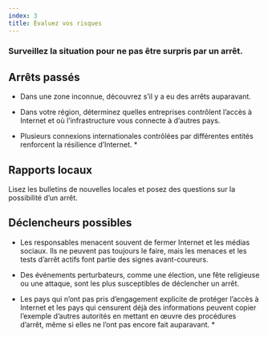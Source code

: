 ```yaml
---
index: 3
title: Évaluez vos risques
---
```

### Surveillez la situation pour ne pas être surpris par un arrêt.

## Arrêts passés

* Dans une zone inconnue, découvrez s’il y a eu des arrêts auparavant.

* Dans votre région, déterminez quelles entreprises contrôlent l’accès à Internet et où l’infrastructure vous connecte à d’autres pays.

* Plusieurs connexions internationales contrôlées par différentes entités renforcent la résilience d’Internet. *

## Rapports locaux

Lisez les bulletins de nouvelles locales et posez des questions sur la possibilité d’un arrêt.

## Déclencheurs possibles

*   Les responsables menacent souvent de fermer Internet et les médias sociaux. Ils ne peuvent pas toujours le faire, mais les menaces et les tests d’arrêt actifs font partie des signes avant-coureurs.

*   Des événements perturbateurs, comme une élection, une fête religieuse ou une attaque, sont les plus susceptibles de déclencher un arrêt.

* Les pays qui n’ont pas pris d’engagement explicite de protéger l’accès à Internet et les pays qui censurent déjà des informations peuvent copier l’exemple d’autres autorités en mettant en œuvre des procédures d’arrêt, même si elles ne l’ont pas encore fait auparavant. *